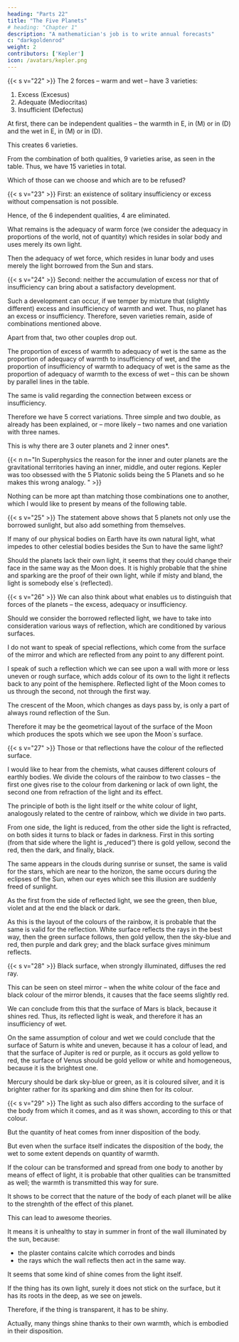 ```yaml
---
heading: "Parts 22"
title: "The Five Planets"
# heading: "Chapter 1"
description: "A mathematician's job is to write annual forecasts"
c: "darkgoldenrod"
weight: 2
contributors: ['Kepler']
icon: /avatars/kepler.png
---
```




{{< s v="22" >}} The 2 forces – warm and wet – have 3 varieties: 

1. Excess (Excesus)
2. Adequate (Mediocritas)
3. Insufficient (Defectus)


At first, there can be independent qualities – the warmth in E, in (M) or in (D) and the wet in E, in (M) or in (D).

This creates 6 varieties. 

From the combination of both qualities, 9 varieties arise, as seen in the table. Thus, we have 15 varieties in total. 

Which of those can we choose and which are to be refused?


{{< s v="23" >}} First: an existence of solitary insufficiency or excess without compensation is not possible. 

Hence, of the 6 independent qualities, 4 are eliminated. 

What remains is the adequacy of warm force (we consider the adequacy in proportions of the world, not of quantity) which resides in solar body and uses merely its own light.

Then the adequacy of wet force, which resides in lunar body and uses merely the light borrowed from the Sun and stars.


{{< s v="24" >}} Second: neither the accumulation of excess nor that of insufficiency can bring about a satisfactory development.

Such a development can occur, if we temper by mixture that (slightly different) excess and insufficiency of warmth and wet. Thus, no planet has an excess or insufficiency. Therefore, seven varieties remain, aside of combinations mentioned above.

Apart from that, two other couples drop out. 

The proportion of excess of warmth to adequacy of wet is the same as the proportion of adequacy of warmth to insufficiency of wet, and the proportion of insufficiency of warmth to adequacy of wet is the same as the proportion of adequacy of warmth to the excess of wet – this can be shown by parallel lines in the table. 

The same is valid regarding the connection between excess or insufficiency.

Therefore we have 5 correct variations. Three simple and two double, as already has been explained, or – more likely – two names and one variation with three names. 

This is why there are 3 outer planets and 2 inner ones*.


{{< n n="In Superphysics the reason for the inner and outer planets are the gravitational territories having an inner, middle, and outer regions. Kepler was too obsessed with the 5 Platonic solids being the 5 Planets and so he makes this wrong analogy. " >}}

<!-- , for this reason (although other reasons are obvious) it is surely correct that the planets have been created in such a number. -->

Nothing can be more apt than matching those combinations one to another, which I would like to present by means of the following table.

<!-- W
A
R
M
Solis
F
O
R
C
E
Exc
S
J
mer
A
U
T
VE
J
mer
Med
U
R
M
Def
A
VE
J
U
P
I
cu
N
U
P
S
cu
N I
P I
T
E
U
ri
M
T
R
U
ri E
T E
R
S
R
Exc W
E
T
Med Lunae
F
O
R
C
E
S
A
us
R
S
N
U
us
R
S
Def
Recapitulation of table :
Warmth Wet
M
M
E
M
M
E
D
E
E
E
E
D
Warmth Wet
M
D D
M
M M
Warmth Wet
D
D
assignment forces to the planets
Sun
Moon
Mercury
Venus
Mars
Jupiter
Saturn -->


{{< s v="25" >}} The statement above shows that 5 planets not only use the borrowed sunlight, but also add something from themselves.

If many of our physical bodies on Earth have its own natural light, what impedes to other celestial bodies besides the Sun to have the same light?

Should the planets lack their own light, it seems that they could change their face in the same way as the Moon does. It is highly probable that the shine and sparking are the proof of their own light, while if místy and bland, the light is somebody else´s (reflected).


{{< s v="26" >}}  We can also think about what enables us to distinguish that forces of the planets – the excess, adequacy or insufficiency. 

Should we consider the borrowed reflected light, we have to take into consideration various ways of reflection, which are conditioned by various surfaces. 

I do not want to speak of special reflections, which come from the surface of the mirror and which are reflected from any point to any different point. 

I speak of such a reflection which we can see upon a wall with more or less uneven or rough surface, which adds colour of its own to the light it reflects back to any point of the hemisphere. Reflected light of the Moon comes to us through the second, not through the first way. 

The crescent of the Moon, which changes as days pass by, is only a part of always round reflection of the Sun. 

Therefore it may be the geometrical layout of the surface of the Moon which produces the spots which we see upon the Moon´s surface.


{{< s v="27" >}} Those or that reflections have the colour of the reflected surface.

I would like to hear from the chemists, what causes different colours of earthly bodies. We divide the colours of the rainbow to two classes – the first one gives rise to the colour from darkening or lack of own light, the second one from refraction of the light and its effect. 

The principle of both is the light itself or the white colour of light, analogously related to the centre of rainbow, which we divide in two parts.

From one side, the light is reduced, from the other side the light is refracted, on both sides it turns to black or fades in darkness. First in this sorting (from that side where the light is „reduced“) there is gold yellow, second the red, then the dark, and finally, black.

The same appears in the clouds during sunrise or sunset, the same is valid for the stars, which are near to the horizon, the same occurs during the eclipses of the Sun, when our eyes
which see this illusion are suddenly freed of sunlight. 

As the first from the side of reflected light, we see the green, then blue, violet and at the end the black or dark.

As this is the layout of the colours of the rainbow, it is probable that the same is valid for the reflection. White surface reflects the rays in the best way, then the green surface follows, then gold yellow, then the sky-blue and red, then purple and dark grey; and the black surface gives minimum reflects.


{{< s v="28" >}}  Black surface, when strongly illuminated, diffuses the red ray. 

This can be seen on steel mirror – when the white colour of the face and black colour of the mirror blends, it causes that the face seems slightly red. 

We can conclude from this that the surface of Mars is black, because it shines red. Thus, its reflected light is weak, and therefore it has an insufficiency of wet. 

On the same assumption of colour and wet we could conclude that the surface of Saturn is white and uneven, because it has a colour of lead, and that the surface of Jupiter is red or purple, as it occurs as gold yellow to red, the surface of Venus should be gold yellow or white and homogeneous, because it is the brightest one. 

Mercury should be dark sky-blue or green, as it is coloured silver, and it is brighter rather for its sparking and dim shine then for its colour.


{{< s v="29" >}} The light as such also differs according to the surface of the body from which it comes, and as it was shown, according to this or that colour.

But the quantity of heat comes from inner disposition of the body. 

But even when the surface itself indicates the disposition of the body, the wet to some extent depends on quantity of warmth.

If the colour can be transformed and spread from one body to another by means of effect of light, it is probable that other qualities can be transmitted as well; the warmth is transmitted this way for sure. 

It shows to be correct that the nature of the body of each planet will be alike to the strenghth of the effect of this planet. 

This can lead to awesome theories. 

It means it is unhealthy to stay in summer in front of the wall illuminated by the sun, because:
- the plaster contains calcite whích corrodes and binds
- the rays which the wall reflects then act in the same way.

It seems that some kind of shine comes from the light itself. 

If the thing has its own light, surely it does not stick on the surface, but it has its roots in the deep, as we see on jewels. 

Therefore, if the thing is transparent, it has to be shiny. 

Actually, many things shine thanks to their own warmth, which is embodied in their disposition.

